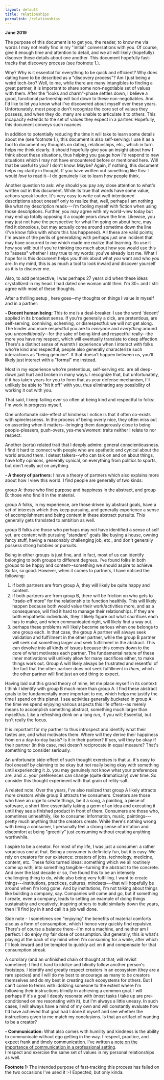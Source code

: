 ```yaml
---
layout: default
title: relationships
permalink: /relationships
---
```


**June 2019**

The purpose of this document is to get you, the reader, to know me via words I may not really find in my "initial" conversations with you. Of course, give it enough time and attention to detail, and we all will likely (hopefully) discover these details about one another. This document hopefully fast-tracks that discovery process (see footnote 1.).

Why? Why is it essential for everything to be quick and efficient? Why does dating have to be described as a "discovery process"? Am I just being a weird tech-bro?
Well, to me, while there are many intangibles to finding a great partner, it is important to share some non-negotiable set of values with them. After the "looks and charm"-phase settles down, I believe a good, functional partnership will boil down to these non-negotiables. And I'd like to let you know what I've discovered about myself over these years. 
Unfortunately, most people don't recognize the core set of values they possess, and when they do, many are unable to articulate it to others. This incapacity extends to the set of values they expect in a partner. Hopefully, this document conveys such nuances.

In addition to potentially reducing the time it will take to learn some details about me (see footnote 1.), this document is also self-serving: I use it as a tool to document my thoughts on dating, relationships, etc., which in turn helps me think clearly. It should hopefully give you an insight about how I think about these situations, thus helping you gauge how I'd respond to new situations which I may not have encountered before or mentioned here. Will that be useful to you? <shrugs shoulders> I don't know. Maybe? Again, if nothing, this document helps my clarity in thought.
If you have written out something like this: I would _love_ to read it--I do genuinely like to learn how people think.

Another question to ask: why should you pay any close attention to what's written out in this document. While its true that words have some value, actions speak louder.
It's very easy to write out well-intentioned descriptions about oneself only to realize that, well, perhaps I am nothing like what my description reads---I'm fooling myself with fiction when using those descriptions.
Further, you may agree with my world-view today but may end up totally opposing it a couple years down the line. Likewise, you may just not have the perspective for what I'm going on about here, may find it obnoxious, but may actually come around sometime down the line (I've know folks with whom this has happened).
All these are valid points; I'm aware of the perils of generalizing with perhaps just one incident that may have occurred to me which made me realize that learning. So use it how you will: but if you're thinking too much about how you would use this to "assess" whether I stay true to my words: you've already lost me. What I hope for is this document helps *you* think about what *you* want and who *you* are. In my mind, this is as much a tool to look inward and discover yourself as it is to discover me.

Also, to add perspective, I was perhaps 27 years old when these ideas crystallized in my head. I had dated one woman until then. I'm 30+ and I still agree with most of these thoughts.
 
After a thrilling setup <wears his shades>, here goes--my thoughts on things I value in myself and in a partner:

**- Decent human being:** This to me is a deal-breaker. I use the word 'decent' applied in its broadest sense. If you're generally a dick, are pretentious, are self-serving, conniving, scheming, or disrespectful: we will not get along. The kinder and more respectful you are to _everyone_ and _everything_ around you _unconditionally_--for the sake of being kind and respectful really--the more you have my respect, which will eventually translate to deep affection. There's a distinct sense of warmth I experience when I interact with folks who're kind and respectful; people also generally characterize such interactions as "being genuine". If that doesn't happen between us, you'll likely just interact with a "formal" me instead.

Most in my experience who're pretentious, self-serving etc. are all deep-down just hurt and broken in many ways. I recognize that, but unfortunately, if it has taken years for you to form that as your defense mechanism, I'll unlikely be able to "hit it off" with you, thus eliminating any possibility of working it out with you.

That said, I keep failing ever so often at being kind and respectful to folks: I'm work in progress myself.

One unfortunate side-effect of kindness I notice is that it often co-exists with spinelessness. In the process of being overly nice, they often miss out on asserting when it matters--bringing them dangerously close to being people-pleasers, push-overs, yes-men/women: traits neither I relate to nor respect.
 
Another (sorta) related trait that I deeply admire: general conscientiousness. I find it hard to connect with people who are apathetic and cynical about the world around them. I detest talkers--who can talk on and on about things, have lofty opinions, generally cynical, on everything from politics to sports, but don't really act on anything.
 
**- A theory of partners:** I have a theory of partners which also explains more about how I view this world.
I find people are generally of two kinds: 

group A: those who find purpose and happiness in the abstract, and group B: those who find it in the material. 

group A folks, in my experience, are those driven by abstract goals, have a set of interests which they keep pursuing, and generally experience a sense of accomplishment and being content in these abstract pursuits. This generally gets translated to ambition as well.

group B folks are those who perhaps may not have identified a sense of self yet, are content with pursuing "standard" goals like buying a house, owning fancy stuff, having a reasonably challenging job, etc., and don't generally possess strong hobbies or pursuits.

Being in either groups is just fine, and in fact, most of us can identify belonging to both groups to different degrees. I've found folks in both groups to be happy and content--something we should aspire to achieve.
So far, so good.
However, when it comes to partners, I have noticed the following:
1. if both partners are from group A, they will likely be quite happy and content.
2. if both partners are from group B, there will be friction on who gets to "trade-off more" for the relationship to function healthily. This will likely happen because both would value their work/activities more, and as a consequence, will find it hard to manage their relationships. If they are both empathetic individuals, they'll likely figure out what sacrifices each has to make, and when communicated right, will likely find a way out.
3. perhaps these problems will likely become serious when one belongs to one group each. In that case, the group A partner will always seek validation and fulfillment in the other partner, while the group B partner will seek out something larger and seek fulfillment in the abstract. 
This can devolve into all kinds of issues because this comes down to the core of what motivates each partner. The fundamental nature of these inner motivations will unlikely allow for many sacrifices either, to make things work out. Group A will likely always be frustrated and resentful of the fact that the other partner does not seek fulfillment in _them_, which the other partner will find just an odd thing to expect.

Having laid out this grand theory of mine, let me place myself in its context: I think I identify with group B much more than group A. I find these abstract goals to be fundamentally more important to me, which helps me justify the time I spend on this planet. I see activities generally bucketed in group A--the time we spend enjoying various aspects this life offers--as merely means to accomplish something abstract, something much larger than myself/us. Like a refreshing drink on a long run, if you will; Essential, but isn't really the focus.

It is important for my partner to thus introspect and identify what their tastes are, and what motivates them.
Where will they derive their happiness from on a day-to-day basis? Is it in their partner? If yes, will they be okay if their partner (in this case, me) doesn't reciprocate in equal measure? That's something to consider seriously.

An unfortunate side-effect of such thought exercises is that .a. it's easy to fool oneself by claiming to be okay but not really being okay with something until experiencing it .b. you may genuinely not know what your preferences are, and .c. your preferences can change (quite dramatically) over time. So consider this thought experiment with that grain of relity-salt.

A related note:
Over the years, I've also realized that group A likely attracts more creators while group B attracts the consumers.
Creators are those who have an urge to create things, be it a song, a painting, a piece of software, a short film: essentially taking a germ of an idea and executing it until they see a finished product in front of them.
Consumers are those who, sometimes unhealthily, like to consume: information, music, paintings---pretty much anything that the creators create. While there's nothing wrong with being a consumer, I personally feel a strong sense of irritation and discomfort at being "greedily" just consuming without creating anything worthwhile.
 
I aspire to be a creator. For most of my life, I was just a consumer: a rather voracious one at that. 
Being a consumer is definitely fun, but it is easy. We rely on creators for our existence: creators of jobs, technology, medicine, content, etc. These folks turned ideas: something which we all routinely come up with, into something tangible--turning the abstract to the concrete. And over the last decade or so, I've found this to be an intensely challenging thing to do, while also being very fulfilling. I want to create things---institutions, practices, cultures, mindsets---that will hopefully be around when I'm long gone. And by institutions, I'm not talking about things like building a company, say. Companies will come and go, but if something I create, even a company, leads to setting an example of doing things sustainably and creatively, inspiring others to build similarly down the years, then I'll find joy in it and call it a job well done.

Side note - I sometimes see "enjoying" the benefits of material comforts also as a form of consumption, which I hence very quickly find repulsive. There's of course a balance there--I'm not a machine, and neither am I perfect. I do enjoy my fair dose of consumption. But generally, this is what's playing at the back of my mind when I'm consuming for a while, after which I'll look inward and be tempted to quickly act on it and compensate for that consumption streak.

A corollary (and an unfinished chain of thought at that; will revisit sometime): 
I find it hard to idolize and blindly follow another person's footsteps. I identify and greatly respect creators in an ecosystem (they are a rare species) and I will do my best to encourage as many to be creators themselves and do my best in creating such ecosystems for others. But I can't come to terms with idolizing someone to the extent where I'm following their instructions blindly in achieving a common goal. I will perhaps if it's a goal I deeply resonate with (most tasks I take up are pre-conditioned on me resonating with it), but I'm always a little uneasy. In such cases, I will always have a mind of my own and will constantly evaluate how I'd have achieved that goal had I done it myself and see whether the instructions given to me match my conclusions. Is that an artifact of wanting to be a creator? <shrugs shoulder>

**- Communication:** What also comes with humility and kindness is the ability to communicate without ego getting in the way.
I respect, practice, and expect frank and timely communication. I've written [a note on the importance of communication in a professional setting](https://csresearch101.netlify.app/m4.html#communicating-with-sincerety).   
I respect and exercise the same set of values in my personal relationships as well.

**Footnote 1:** The intended purpose of fast-tracking this process has failed on the two occasions I've used it :-) Expected, but only kinda.
